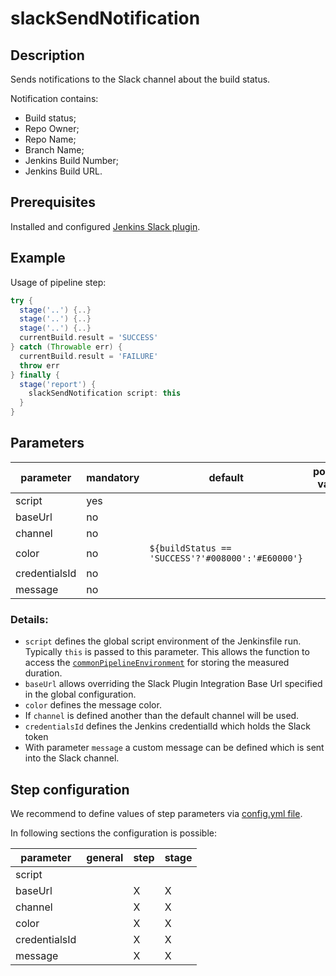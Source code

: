 # slackSendNotification

## Description

Sends notifications to the Slack channel about the build status.

Notification contains:

* Build status;
* Repo Owner;
* Repo Name;
* Branch Name;
* Jenkins Build Number;
* Jenkins Build URL.


## Prerequisites

Installed and configured [Jenkins Slack plugin](https://github.com/jenkinsci/slack-plugin).


## Example

Usage of pipeline step:

```groovy
try {
  stage('..') {..}
  stage('..') {..}
  stage('..') {..}
  currentBuild.result = 'SUCCESS'
} catch (Throwable err) {
  currentBuild.result = 'FAILURE'
  throw err
} finally {
  stage('report') {
    slackSendNotification script: this
  }
}
```

## Parameters

| parameter | mandatory | default | possible values |
| ----------|-----------|---------|-----------------|
|script|yes|||
|baseUrl|no|||
|channel|no|||
|color|no|`${buildStatus == 'SUCCESS'?'#008000':'#E60000'}`||
|credentialsId|no|||
|message|no|||

### Details:

* `script` defines the global script environment of the Jenkinsfile run. Typically `this` is passed to this parameter. This allows the function to access the [`commonPipelineEnvironment`](commonPipelineEnvironment.md) for storing the measured duration.
* `baseUrl` allows overriding the Slack Plugin Integration Base Url specified in the global configuration.
* `color` defines the message color.
* If `channel` is defined another than the default channel will be used.
* `credentialsId` defines the Jenkins credentialId which holds the Slack token
* With parameter `message` a custom message can be defined which is sent into the Slack channel.


## Step configuration

We recommend to define values of step parameters via [config.yml file](../configuration.md).

In following sections the configuration is possible:

| parameter | general | step | stage |
| ----------|-----------|---------|-----------------|
|script||||
|baseUrl||X|X|
|channel||X|X|
|color||X|X|
|credentialsId||X|X|
|message||X|X|


